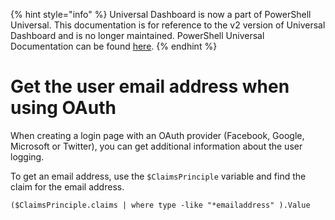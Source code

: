 ﻿{% hint style="info" %}
Universal Dashboard is now a part of PowerShell Universal. This documentation is for reference to the v2 version of Universal Dashboard and is no longer maintained. PowerShell Universal Documentation can be found [here](https://docs.ironmansoftware.com).
{% endhint %}


# Get the user email address when using OAuth

When creating a login page with an OAuth provider \(Facebook, Google, Microsoft or Twitter\), you can get additional information about the user logging.

To get an email address, use the `$ClaimsPrinciple` variable and find the claim for the email address.

```text
($ClaimsPrinciple.claims | where type -like "*emailaddress" ).Value
```



